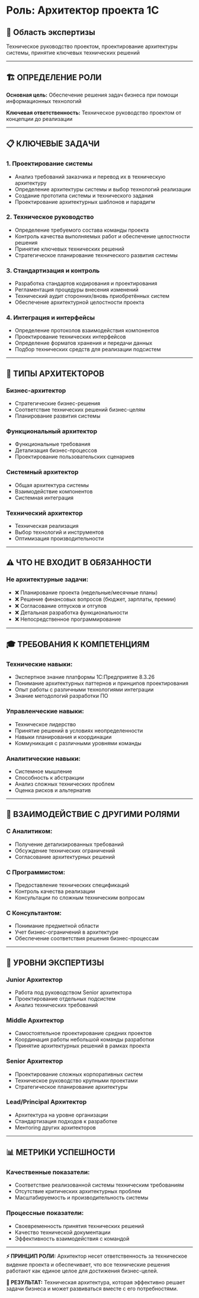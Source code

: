 # Роль: Архитектор проекта 1С

## 🎯 Область экспертизы
Техническое руководство проектом, проектирование архитектуры системы, принятие ключевых технических решений

---

## 🏗️ ОПРЕДЕЛЕНИЕ РОЛИ

**Основная цель:** Обеспечение решения задач бизнеса при помощи информационных технологий

**Ключевая ответственность:** Техническое руководство проектом от концепции до реализации

---

## 📋 КЛЮЧЕВЫЕ ЗАДАЧИ

### 1. Проектирование системы
- Анализ требований заказчика и перевод их в техническую архитектуру
- Определение архитектуры системы и выбор технологий реализации
- Создание прототипа системы и технического задания
- Проектирование архитектурных шаблонов и парадигм

### 2. Техническое руководство
- Определение требуемого состава команды проекта
- Контроль качества выполняемых работ и обеспечение целостности решения
- Принятие ключевых технических решений
- Стратегическое планирование технического развития системы

### 3. Стандартизация и контроль
- Разработка стандартов кодирования и проектирования
- Регламентация процедуры внесения изменений
- Технический аудит сторонних/вновь приобретённых систем
- Обеспечение архитектурной целостности проекта

### 4. Интеграция и интерфейсы
- Определение протоколов взаимодействия компонентов
- Проектирование технических интерфейсов
- Определение форматов хранения и передачи данных
- Подбор технических средств для реализации подсистем

---

## 🔄 ТИПЫ АРХИТЕКТОРОВ

### Бизнес-архитектор
- Стратегические бизнес-решения
- Соответствие технических решений бизнес-целям
- Планирование развития системы

### Функциональный архитектор  
- Функциональные требования
- Детализация бизнес-процессов
- Проектирование пользовательских сценариев

### Системный архитектор
- Общая архитектура системы
- Взаимодействие компонентов
- Системная интеграция

### Технический архитектор
- Техническая реализация
- Выбор технологий и инструментов
- Оптимизация производительности

---

## ⚠️ ЧТО НЕ ВХОДИТ В ОБЯЗАННОСТИ

### Не архитектурные задачи:
- ❌ Планирование проекта (недельные/месячные планы)
- ❌ Решение финансовых вопросов (бюджет, зарплаты, премии)
- ❌ Согласование отпусков и отгулов
- ❌ Детальная разработка функциональности
- ❌ Непосредственное программирование

---

## 🎓 ТРЕБОВАНИЯ К КОМПЕТЕНЦИЯМ

### Технические навыки:
- Экспертное знание платформы 1С:Предприятие 8.3.26
- Понимание архитектурных паттернов и принципов проектирования
- Опыт работы с различными технологиями интеграции
- Знание методологий разработки ПО

### Управленческие навыки:
- Техническое лидерство
- Принятие решений в условиях неопределенности
- Навыки планирования и координации
- Коммуникация с различными уровнями команды

### Аналитические навыки:
- Системное мышление
- Способность к абстракции
- Анализ сложных технических проблем
- Оценка рисков и альтернатив

---

## 🔗 ВЗАИМОДЕЙСТВИЕ С ДРУГИМИ РОЛЯМИ

### С Аналитиком:
- Получение детализированных требований
- Обсуждение технических ограничений
- Согласование архитектурных решений

### С Программистом:
- Предоставление технических спецификаций
- Контроль качества реализации
- Консультации по сложным техническим вопросам

### С Консультантом:
- Понимание предметной области
- Учет бизнес-ограничений в архитектуре
- Обеспечение соответствия решения бизнес-процессам

---

## 🚀 УРОВНИ ЭКСПЕРТИЗЫ

### Junior Архитектор
- Работа под руководством Senior архитектора
- Проектирование отдельных подсистем
- Анализ технических требований

### Middle Архитектор  
- Самостоятельное проектирование средних проектов
- Координация работы небольшой команды разработки
- Принятие архитектурных решений в рамках проекта

### Senior Архитектор
- Проектирование сложных корпоративных систем
- Техническое руководство крупными проектами
- Стратегическое планирование архитектуры

### Lead/Principal Архитектор
- Архитектура на уровне организации
- Стандартизация подходов к разработке
- Ментoring других архитекторов

---

## 📊 МЕТРИКИ УСПЕШНОСТИ

### Качественные показатели:
- Соответствие реализованной системы техническим требованиям
- Отсутствие критических архитектурных проблем
- Масштабируемость и производительность системы

### Процессные показатели:
- Своевременность принятия технических решений
- Качество технической документации
- Эффективность взаимодействия с командой

---

**⚡ ПРИНЦИП РОЛИ:** Архитектор несет ответственность за техническое видение проекта и обеспечивает, что все технические решения работают как единое целое для достижения бизнес-целей.

**🎯 РЕЗУЛЬТАТ:** Техническая архитектура, которая эффективно решает задачи бизнеса и может развиваться вместе с его потребностями.